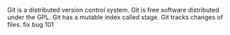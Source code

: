 Git is a distributed version control system.
Git is free software distributed under the GPL.
Git has a mutable index called stage.
Git tracks changes of files.
fix bug 101
